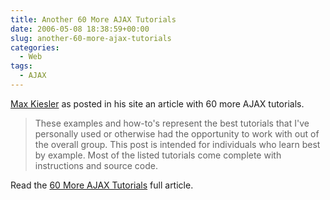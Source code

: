 ```yaml
---
title: Another 60 More AJAX Tutorials
date: 2006-05-08 18:38:59+00:00
slug: another-60-more-ajax-tutorials
categories:
  - Web
tags:
  - AJAX
---
```


[Max Kiesler](http://www.maxkiesler.com/) as posted in his site an article with 60 more AJAX tutorials.

> These examples and how-to's represent the best tutorials that I've personally used or otherwise had the opportunity to work with out of the overall group. This post is intended for individuals who learn best by example. Most of the listed tutorials come complete with instructions and source code.

Read the [60 More AJAX Tutorials](http://www.maxkiesler.com/2006/05/08/60-more-helpful-ajax-tutorials/) full article.
